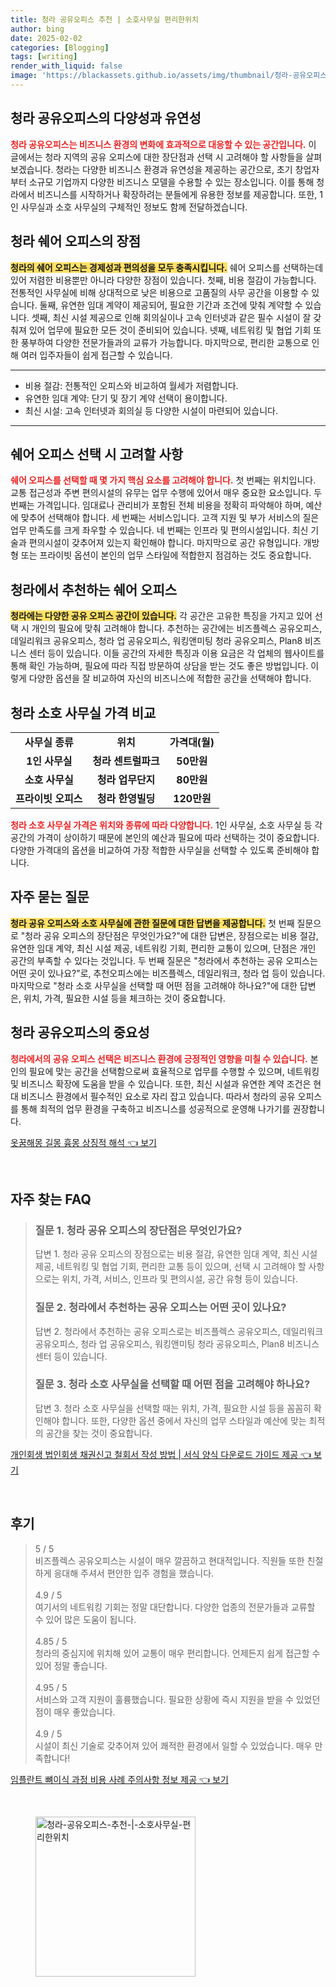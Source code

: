 ```yaml
---
title: 청라 공유오피스 추천 | 소호사무실 편리한위치
author: bing
date: 2025-02-02
categories: [Blogging]
tags: [writing]
render_with_liquid: false
image: 'https://blackassets.github.io/assets/img/thumbnail/청라-공유오피스-추천-|-소호사무실-편리한위치.webp'
---
```



<h2 id='청라_공유오피스_소개'>청라 공유오피스의 다양성과 유연성</h2>

<p><b><span style="color: #ee2323;">청라 공유오피스는 비즈니스 환경의 변화에 효과적으로 대응할 수 있는 공간입니다.</span></b> 이 글에서는 청라 지역의 공유 오피스에 대한 장단점과 선택 시 고려해야 할 사항들을 살펴보겠습니다. 청라는 다양한 비즈니스 환경과 유연성을 제공하는 공간으로, 초기 창업자부터 소규모 기업까지 다양한 비즈니스 모델을 수용할 수 있는 장소입니다. 이를 통해 청라에서 비즈니스를 시작하거나 확장하려는 분들에게 유용한 정보를 제공합니다. 또한, 1인 사무실과 소호 사무실의 구체적인 정보도 함께 전달하겠습니다.</p>

<h2 id='청라_쉐어_오피스_장점'>청라 쉐어 오피스의 장점</h2>

<p><b><span style="background-color: #ffe066;">청라의 쉐어 오피스는 경제성과 편의성을 모두 충족시킵니다.</span></b> 쉐어 오피스를 선택하는데 있어 저렴한 비용뿐만 아니라 다양한 장점이 있습니다. 첫째, 비용 절감이 가능합니다. 전통적인 사무실에 비해 상대적으로 낮은 비용으로 고품질의 사무 공간을 이용할 수 있습니다. 둘째, 유연한 임대 계약이 제공되어, 필요한 기간과 조건에 맞춰 계약할 수 있습니다. 셋째, 최신 시설 제공으로 인해 회의실이나 고속 인터넷과 같은 필수 시설이 잘 갖춰져 있어 업무에 필요한 모든 것이 준비되어 있습니다. 넷째, 네트워킹 및 협업 기회 또한 풍부하여 다양한 전문가들과의 교류가 가능합니다. 마지막으로, 편리한 교통으로 인해 여러 입주자들이 쉽게 접근할 수 있습니다.</p>

<hr />

<ul>
    <li>비용 절감: 전통적인 오피스와 비교하여 월세가 저렴합니다.</li>
    <li>유연한 임대 계약: 단기 및 장기 계약 선택이 용이합니다.</li>
    <li>최신 시설: 고속 인터넷과 회의실 등 다양한 시설이 마련되어 있습니다.</li>
</ul>

<hr />

<h2 id='쉐어_오피스_선택_시_고려사항'>쉐어 오피스 선택 시 고려할 사항</h2>

<p><b><span style="color: #ee2323;">쉐어 오피스를 선택할 때 몇 가지 핵심 요소를 고려해야 합니다.</span></b> 첫 번째는 위치입니다. 교통 접근성과 주변 편의시설의 유무는 업무 수행에 있어서 매우 중요한 요소입니다. 두 번째는 가격입니다. 임대료나 관리비가 포함된 전체 비용을 정확히 파악해야 하며, 예산에 맞추어 선택해야 합니다. 세 번째는 서비스입니다. 고객 지원 및 부가 서비스의 질은 업무 만족도를 크게 좌우할 수 있습니다. 네 번째는 인프라 및 편의시설입니다. 최신 기술과 편의시설이 갖추어져 있는지 확인해야 합니다. 마지막으로 공간 유형입니다. 개방형 또는 프라이빗 옵션이 본인의 업무 스타일에 적합한지 점검하는 것도 중요합니다.</p>

<h2 id='청라_쉐어_오피스_소개'>청라에서 추천하는 쉐어 오피스</h2>

<p><b><span style="background-color: #ffe066;">청라에는 다양한 공유 오피스 공간이 있습니다.</span></b> 각 공간은 고유한 특징을 가지고 있어 선택 시 개인의 필요에 맞춰 고려해야 합니다. 추천하는 공간에는 비즈플렉스 공유오피스, 데일리워크 공유오피스, 청라 업 공유오피스, 워킹앤미팅 청라 공유오피스, Plan8 비즈니스 센터 등이 있습니다. 이들 공간의 자세한 특징과 이용 요금은 각 업체의 웹사이트를 통해 확인 가능하며, 필요에 따라 직접 방문하여 상담을 받는 것도 좋은 방법입니다. 이렇게 다양한 옵션을 잘 비교하여 자신의 비즈니스에 적합한 공간을 선택해야 합니다.</p>

<h2 id='소호_사무실_가격_비교'>청라 소호 사무실 가격 비교</h2>

<table>
    <tr>
        <td style="text-align: center; height: 17px;"><b>사무실 종류</b></td>
        <td style="text-align: center; height: 17px;"><b>위치</b></td>
        <td style="text-align: center; height: 17px;"><b>가격대(월)</b></td>
    </tr>
    <tr>
        <td style="text-align: center; height: 17px;"><b>1인 사무실</b></td>
        <td style="text-align: center; height: 17px;"><b>청라 센트럴파크</b></td>
        <td style="text-align: center; height: 17px;"><b>50만원</b></td>
    </tr>
    <tr>
        <td style="text-align: center; height: 17px;"><b>소호 사무실</b></td>
        <td style="text-align: center; height: 17px;"><b>청라 업무단지</b></td>
        <td style="text-align: center; height: 17px;"><b>80만원</b></td>
    </tr>
    <tr>
        <td style="text-align: center; height: 17px;"><b>프라이빗 오피스</b></td>
        <td style="text-align: center; height: 17px;"><b>청라 한영빌딩</b></td>
        <td style="text-align: center; height: 17px;"><b>120만원</b></td>
    </tr>
</table>

<p><b><span style="color: #ee2323;">청라 소호 사무실 가격은 위치와 종류에 따라 다양합니다.</span></b> 1인 사무실, 소호 사무실 등 각 공간의 가격이 상이하기 때문에 본인의 예산과 필요에 따라 선택하는 것이 중요합니다. 다양한 가격대의 옵션을 비교하여 가장 적합한 사무실을 선택할 수 있도록 준비해야 합니다.</p>

<h2 id='자주_묻는_질문'>자주 묻는 질문</h2>

<p><b><span style="background-color: #ffe066;">청라 공유 오피스와 소호 사무실에 관한 질문에 대한 답변을 제공합니다.</span></b> 첫 번째 질문으로 "청라 공유 오피스의 장단점은 무엇인가요?"에 대한 답변은, 장점으로는 비용 절감, 유연한 임대 계약, 최신 시설 제공, 네트워킹 기회, 편리한 교통이 있으며, 단점은 개인 공간의 부족할 수 있다는 것입니다. 두 번째 질문은 "청라에서 추천하는 공유 오피스는 어떤 곳이 있나요?"로, 추천오피스에는 비즈플렉스, 데일리워크, 청라 업 등이 있습니다. 마지막으로 "청라 소호 사무실을 선택할 때 어떤 점을 고려해야 하나요?"에 대한 답변은, 위치, 가격, 필요한 시설 등을 체크하는 것이 중요합니다.</p>

<h2 id='청라_공유오피스_결론'>청라 공유오피스의 중요성</h2>

<p><b><span style="color: #ee2323;">청라에서의 공유 오피스 선택은 비즈니스 환경에 긍정적인 영향을 미칠 수 있습니다.</span></b> 본인의 필요에 맞는 공간을 선택함으로써 효율적으로 업무를 수행할 수 있으며, 네트워킹 및 비즈니스 확장에 도움을 받을 수 있습니다. 또한, 최신 시설과 유연한 계약 조건은 현대 비즈니스 환경에서 필수적인 요소로 자리 잡고 있습니다. 따라서 청라의 공유 오피스를 통해 최적의 업무 환경을 구축하고 비즈니스를 성공적으로 운영해 나가기를 권장합니다.</p>


<p><a class="click-button" title="옷꿈해몽 길몽 흉몽 상징적 해석" href="https://blackassets.github.io/posts/%EC%98%B7%EA%BF%88%ED%95%B4%EB%AA%BD-%EA%B8%B8%EB%AA%BD-%ED%9D%89%EB%AA%BD-%EC%83%81%EC%A7%95%EC%A0%81-%ED%95%B4%EC%84%9D/" rel="dofollow">옷꿈해몽 길몽 흉몽 상징적 해석 👈 보기</a></p><br>
<h2 id='자주_찾는_FAQ'>자주 찾는 FAQ</h2>
<div itemscope="" itemtype="https://schema.org/FAQPage"> 
<blockquote> 
<div itemscope="" itemprop="mainEntity" itemtype="https://schema.org/Question"> 
<h3 itemprop="name">질문 1. 청라 공유 오피스의 장단점은 무엇인가요?</h3> 
<div itemscope="" itemprop="acceptedAnswer" itemtype="https://schema.org/Answer"> 
<span itemprop="text"> 
<p>답변 1. 청라 공유 오피스의 장점으로는 비용 절감, 유연한 임대 계약, 최신 시설 제공, 네트워킹 및 협업 기회, 편리한 교통 등이 있으며, 선택 시 고려해야 할 사항으로는 위치, 가격, 서비스, 인프라 및 편의시설, 공간 유형 등이 있습니다.</p> 
</span> 
</div> 
</div> 
<div itemscope="" itemprop="mainEntity" itemtype="https://schema.org/Question"> 
<h3 itemprop="name">질문 2. 청라에서 추천하는 공유 오피스는 어떤 곳이 있나요?</h3> 
<div itemscope="" itemprop="acceptedAnswer" itemtype="https://schema.org/Answer"> 
<span itemprop="text"> 
<p>답변 2. 청라에서 추천하는 공유 오피스로는 비즈플렉스 공유오피스, 데일리워크 공유오피스, 청라 업 공유오피스, 워킹앤미팅 청라 공유오피스, Plan8 비즈니스 센터 등이 있습니다.</p> 
</span> 
</div> 
</div> 
<div itemscope="" itemprop="mainEntity" itemtype="https://schema.org/Question"> 
<h3 itemprop="name">질문 3. 청라 소호 사무실을 선택할 때 어떤 점을 고려해야 하나요?</h3> 
<div itemscope="" itemprop="acceptedAnswer" itemtype="https://schema.org/Answer"> 
<span itemprop="text"> 
<p>답변 3. 청라 소호 사무실을 선택할 때는 위치, 가격, 필요한 시설 등을 꼼꼼히 확인해야 합니다. 또한, 다양한 옵션 중에서 자신의 업무 스타일과 예산에 맞는 최적의 공간을 찾는 것이 중요합니다.</p> 
</span> 
</div> 
</div> 
</blockquote> 
</div>
<p><a class="click-button" title="개인회생 법인회생 채권신고 철회서 작성 방법 | 서식 양식 다운로드 가이드 제공" href="https://blackassets.github.io/posts/%EA%B0%9C%EC%9D%B8%ED%9A%8C%EC%83%9D-%EB%B2%95%EC%9D%B8%ED%9A%8C%EC%83%9D-%EC%B1%84%EA%B6%8C%EC%8B%A0%EA%B3%A0-%EC%B2%A0%ED%9A%8C%EC%84%9C-%EC%9E%91%EC%84%B1-%EB%B0%A9%EB%B2%95-%EC%84%9C%EC%8B%9D-%EC%96%91%EC%8B%9D-%EB%8B%A4%EC%9A%B4%EB%A1%9C%EB%93%9C-%EA%B0%80%EC%9D%B4%EB%93%9C-%EC%A0%9C%EA%B3%B5/" rel="dofollow">개인회생 법인회생 채권신고 철회서 작성 방법 | 서식 양식 다운로드 가이드 제공 👈 보기</a></p><br>
<h2 id='후기'>후기</h2>
<div itemscope itemtype="https://schema.org/Product">
  <blockquote>
  <div itemprop="review" itemscope itemtype="https://schema.org/Review">
      <div itemprop="reviewRating" itemscope itemtype="https://schema.org/Rating"> <span itemprop="ratingValue">5</span> / <span itemprop="bestRating">5</span> </div>
      <span itemprop="reviewBody">비즈플렉스 공유오피스는 시설이 매우 깔끔하고 현대적입니다. 직원들 또한 친절하게 응대해 주셔서 편안한 입주 경험을 했습니다.</span>
  </div>
  <br>
  <div itemprop="review" itemscope itemtype="https://schema.org/Review">
      <div itemprop="reviewRating" itemscope itemtype="https://schema.org/Rating"> <span itemprop="ratingValue">4.9</span> / <span itemprop="bestRating">5</span> </div>
      <span itemprop="reviewBody">여기서의 네트워킹 기회는 정말 대단합니다. 다양한 업종의 전문가들과 교류할 수 있어 많은 도움이 됩니다.</span>
  </div>
  <br>
  <div itemprop="review" itemscope itemtype="https://schema.org/Review">
      <div itemprop="reviewRating" itemscope itemtype="https://schema.org/Rating"> <span itemprop="ratingValue">4.85</span> / <span itemprop="bestRating">5</span> </div>
      <span itemprop="reviewBody">청라의 중심지에 위치해 있어 교통이 매우 편리합니다. 언제든지 쉽게 접근할 수 있어 정말 좋습니다.</span>
  </div>
  <br>
  <div itemprop="review" itemscope itemtype="https://schema.org/Review">
      <div itemprop="reviewRating" itemscope itemtype="https://schema.org/Rating"> <span itemprop="ratingValue">4.95</span> / <span itemprop="bestRating">5</span> </div>
      <span itemprop="reviewBody">서비스와 고객 지원이 훌륭했습니다. 필요한 상황에 즉시 지원을 받을 수 있었던 점이 매우 좋았습니다.</span>
  </div>
  <br>
  <div itemprop="review" itemscope itemtype="https://schema.org/Review">
      <div itemprop="reviewRating" itemscope itemtype="https://schema.org/Rating"> <span itemprop="ratingValue">4.9</span> / <span itemprop="bestRating">5</span> </div>
      <span itemprop="reviewBody">시설이 최신 기술로 갖추어져 있어 쾌적한 환경에서 일할 수 있었습니다. 매우 만족합니다!</span>
  </div>
  </blockquote>
</div>
<p><a class="click-button" title="임플란트 뼈이식 과정 비용 사례 주의사항 정보 제공" href="https://blackassets.github.io/posts/%EC%9E%84%ED%94%8C%EB%9E%80%ED%8A%B8-%EB%BC%88%EC%9D%B4%EC%8B%9D-%EA%B3%BC%EC%A0%95-%EB%B9%84%EC%9A%A9-%EC%82%AC%EB%A1%80-%EC%A3%BC%EC%9D%98%EC%82%AC%ED%95%AD-%EC%A0%95%EB%B3%B4-%EC%A0%9C%EA%B3%B5/" rel="dofollow">임플란트 뼈이식 과정 비용 사례 주의사항 정보 제공 👈 보기</a></p><br>
<figure class="image"><img src="https://blackassets.github.io/assets/img/thumbnail/청라-공유오피스-추천-|-소호사무실-편리한위치.webp" alt="청라-공유오피스-추천-|-소호사무실-편리한위치" width="256" height="256"></figure>